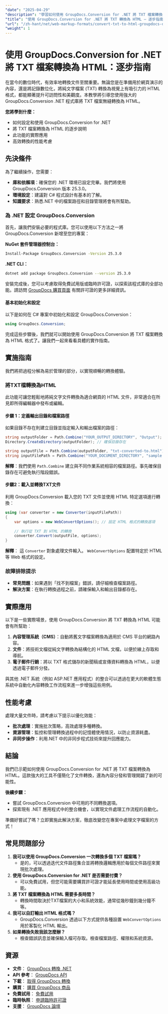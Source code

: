 ```yaml
---
"date": "2025-04-29"
"description": "學習如何使用 GroupDocs.Conversion for .NET 將 TXT 檔案轉換為專業的 HTML 文件。遵循我們詳細的逐步指南，提升您的文件轉換技能。"
"title": "使用 GroupDocs.Conversion for .NET 將 TXT 轉換為 HTML — 逐步指南"
"url": "/zh-hant/net/web-markup-formats/convert-txt-to-html-groupdocs-dotnet/"
"weight": 1
---
```


# 使用 GroupDocs.Conversion for .NET 將 TXT 檔案轉換為 HTML：逐步指南

在當今的數位時代，有效率地轉換文件至關重要。無論您是在準備用於網頁演示的內容，還是將記錄數位化，將純文字檔案 (TXT) 轉換為視覺上有吸引力的 HTML 格式，都能顯著提升可訪問性和美觀度。本教學將引導您使用強大的 GroupDocs.Conversion .NET 程式庫將 TXT 檔案無縫轉換為 HTML。

**您將學到什麼：**
- 如何設定和使用 GroupDocs.Conversion for .NET
- 將 TXT 檔案轉換為 HTML 的逐步說明
- 此功能的實際應用
- 高效轉換的性能考慮

## 先決條件
為了繼續操作，您需要：
- **庫和依賴項**：確保您的 .NET 環境已設定完畢。我們將使用 GroupDocs.Conversion 版本 25.3.0。
- **環境設定**：建議對 C# 程式設計有基本的了解。
- **知識要求**：熟悉.NET 中的檔案路徑和目錄管理將會有所幫助。

### 為 .NET 設定 GroupDocs.Conversion
首先，讓我們安裝必要的程式庫。您可以使用以下方法之一將 GroupDocs.Conversion 新增至您的專案：

**NuGet 套件管理器控制台：**

```bash
Install-Package GroupDocs.Conversion -Version 25.3.0
```

**.NET CLI：**

```bash
dotnet add package GroupDocs.Conversion --version 25.3.0
```

安裝完成後，您可以考慮取得免費試用版或臨時許可證，以探索該程式庫的全部功能。請訪問 [GroupDocs 購買頁面](https://purchase.groupdocs.com/buy) 有關許可證的更多詳細資訊。

#### 基本初始化和設定
以下是如何在 C# 專案中初始化和設定 GroupDocs.Conversion：

```csharp
using GroupDocs.Conversion;
```

完成這些步驟後，我們就可以開始使用 GroupDocs.Conversion 將 TXT 檔案轉換為 HTML 格式了。讓我們一起來看看具體的實作指南。

## 實施指南
我們將把過程分解為易於管理的部分，以實現順暢的轉換體驗。

### 將TXT檔轉換為HTML
此功能可讓您輕鬆地將純文字文件轉換為適合網頁的 HTML 文件，非常適合在所見即所得編輯器中發布或編輯。

#### 步驟 1：定義輸出目錄和檔案路徑
如果目錄不存在則建立目錄並指定輸入和輸出檔案的路徑：

```csharp
string outputFolder = Path.Combine("YOUR_OUTPUT_DIRECTORY", "Output");
Directory.CreateDirectory(outputFolder); // 確保目錄存在

string outputFile = Path.Combine(outputFolder, "txt-converted-to.html");
string inputFilePath = Path.Combine("YOUR_DOCUMENT_DIRECTORY", "sample.txt");
```

**解釋**：我們使用 `Path.Combine` 建立與不同作業系統相容的檔案路徑。事先確保目錄存在可避免執行階段錯誤。

#### 步驟2：載入並轉換TXT文件
利用 GroupDocs.Conversion 載入您的 TXT 文件並使用 HTML 特定選項進行轉換：

```csharp
using (var converter = new Converter(inputFilePath))
{
    var options = new WebConvertOptions(); // 設定 HTML 格式的轉換選項
    
    // 執行從 TXT 到 HTML 的轉換
    converter.Convert(outputFile, options);
}
```

**解釋**： 這 `Converter` 對象處理文件輸入。 `WebConvertOptions` 配置特定於 HTML 等 Web 格式的設定。

### 故障排除提示
- **常見問題**：如果遇到「找不到檔案」錯誤，請仔細檢查檔案路徑。
- **解決方案**：在執行轉換過程之前，請確保輸入和輸出目錄都存在。

## 實際應用
以下是一些實際場景，使用 GroupDocs.Conversion 將 TXT 轉換為 HTML 可能會有所幫助：

1. **內容管理系統（CMS）**：自動將舊文字檔案轉換為適用於 CMS 平台的網路內容。
2. **文件**：將技術文檔從純文字轉換為結構化的 HTML 文檔，以便於線上存取和導航。
3. **電子郵件行銷**：將以 TXT 格式儲存的新聞稿或宣傳資料轉換為 HTML，以便透過電子郵件分發。

與其他 .NET 系統（例如 ASP.NET 應用程式）的整合可以透過在更大的軟體生態系統中自動化內容轉換工作流程來進一步增強這些用例。

## 性能考慮
處理大量文件時，請考慮以下提示以優化效能：
- **批次處理**：實施批次策略，高效處理多種轉換。
- **資源管理**：監控和管理轉換過程中的記憶體使用情況，以防止資源耗盡。
- **非同步操作**：利用.NET 中的非同步程式技術來提升回應能力。

## 結論
我們已示範如何使用 GroupDocs.Conversion for .NET 將 TXT 檔案轉換為 HTML。這款強大的工具不僅簡化了文件轉換，還為內容分發和管理開闢了新的可能性。

**後續步驟：**
- 嘗試 GroupDocs.Conversion 中可用的不同轉換選項。
- 探索現有 .NET 應用程式中的整合機會，以實現文件處理工作流程的自動化。

準備好嘗試了嗎？立即實施此解決方案，徹底改變您在專案中處理文字檔案的方式！

## 常見問題部分
1. **我可以使用 GroupDocs.Conversion 一次轉換多個 TXT 檔案嗎？**
   - 是的，可以透過迭代文件路徑集合並將轉換邏輯應用於每個文件路徑來實現批次處理。
2. **使用 GroupDocs.Conversion for .NET 是否需要付費？**
   - 可以免費試用，但您可能需要購買許可證才能延長使用時間或使用高級功能。
3. **將 TXT 檔案轉換為 HTML 需要多長時間？**
   - 轉換時間取決於TXT檔案的大小和系統效能，通常從幾秒鐘到幾分鐘不等。
4. **我可以自訂輸出 HTML 格式嗎？**
   - GroupDocs.Conversion 透過以下方式提供各種設置 `WebConvertOptions` 用於客製化 HTML 輸出。
5. **如果轉換失敗我該怎麼辦？**
   - 檢查錯誤訊息並確保輸入檔可存取。檢查檔案路徑、權限和系統資源。

## 資源
- **文件**： [GroupDocs 轉換 .NET](https://docs.groupdocs.com/conversion/net/)
- **API 參考**： [GroupDocs API](https://reference.groupdocs.com/conversion/net/)
- **下載**： [取得 GroupDocs 轉換](https://releases.groupdocs.com/conversion/net/)
- **購買**： [購買 GroupDocs 商品](https://purchase.groupdocs.com/buy)
- **免費試用**： [免費試用](https://releases.groupdocs.com/conversion/net/)
- **臨時執照**： [申請臨時許可證](https://purchase.groupdocs.com/temporary-license/)
- **支援**： [GroupDocs 論壇](https://forum.groupdocs.com/c/conversion/10)